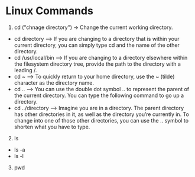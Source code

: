 # Linux Commands 
1. cd ("chnage directory") -> Change the current working directory.
- cd directory --> If you are changing to a directory that is within your current directory, you can simply type cd and the name of the other directory.
- cd /usr/local/bin --> If you are changing to a directory elsewhere within the filesystem directory tree, provide the path to the directory with a leading /.
- cd ~ --> To quickly return to your home directory, use the ~ (tilde) character as the directory name.
- cd .. --> You can use the double dot symbol .. to represent the parent of the current directory. You can type the following command to go up a directory.
- cd ../directory --> Imagine you are in a directory. The parent directory has other directories in it, as well as the directory you’re currently in. To change into one of those other directories, you can use the .. symbol to shorten what you have to type.

2. ls
- ls -a
- ls -l

3. pwd
   
